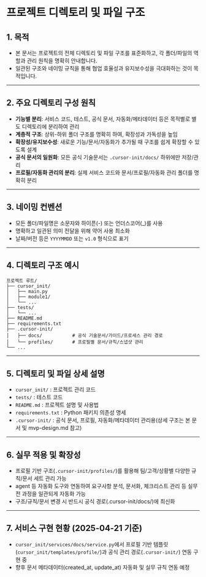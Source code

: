 # 프로젝트 디렉토리 및 파일 구조

## 1. 목적

- 본 문서는 프로젝트의 전체 디렉토리 및 파일 구조를 표준화하고, 각 폴더/파일의 역할과 관리 원칙을 명확히 안내합니다.
- 일관된 구조와 네이밍 규칙을 통해 협업 효율성과 유지보수성을 극대화하는 것이 목적입니다.

---

## 2. 주요 디렉토리 구성 원칙

- **기능별 분리**: 서비스 코드, 테스트, 공식 문서, 자동화/메타데이터 등은 목적별로 별도 디렉토리에 분리하여 관리
- **계층적 구조**: 상위-하위 폴더 구조를 명확히 하여, 확장성과 가독성을 높임
- **확장성/유지보수성**: 새로운 기능/문서/자동화가 추가될 때 구조를 쉽게 확장할 수 있도록 설계
- **공식 문서의 일원화**: 모든 공식 기술문서는 `.cursor-init/docs/` 하위에만 저장/관리
- **프로필/자동화 관리의 분리**: 실제 서비스 코드와 문서/프로필/자동화 관리 폴더를 명확히 분리

---

## 3. 네이밍 컨벤션

- 모든 폴더/파일명은 소문자와 하이픈(-) 또는 언더스코어(\_)를 사용
- 명확하고 일관된 의미 전달을 위해 약어 사용 최소화
- 날짜/버전 등은 `YYYYMMDD` 또는 `v1.0` 형식으로 표기

---

## 4. 디렉토리 구조 예시

```
프로젝트 루트/
├── cursor_init/
│   ├── main.py
│   ├── module1/
│   └── ...
├── tests/
│   └── ...
├── README.md
├── requirements.txt
├── .cursor-init/
│   ├── docs/           # 공식 기술문서/가이드/프로세스 관리 경로
│   └── profiles/       # 프로필별 문서/규칙/스냅샷 관리
└── ...
```

---

## 5. 디렉토리 및 파일 상세 설명

- `cursor_init/` : 프로젝트 관리 코드
- `tests/` : 테스트 코드
- `README.md` : 프로젝트 설명 및 사용법
- `requirements.txt` : Python 패키지 의존성 명세
- `.cursor-init/` : 공식 문서, 프로필, 자동화/메타데이터 관리용(상세 구조는 본 문서 및 mvp-design.md 참고)

---

## 6. 실무 적용 및 확장성

- 프로필 기반 구조(`.cursor-init/profiles/`)를 활용해 팀/고객/상황별 다양한 규칙/문서 세트 관리 가능
- agent 등 자동화 도구와 연동하여 요구사항 분석, 문서화, 체크리스트 관리 등 실무 전 과정을 일관되게 자동화 가능
- 구조/규칙/문서 변경 시 반드시 공식 경로(.cursor-init/docs/)에 최신화

---

## 7. 서비스 구현 현황 (2025-04-21 기준)

- `cursor_init/services/docs/service.py`에서 프로필 기반 템플릿(`cursor_init/templates/profile/`)과 공식 관리 경로(`.cursor-init/`) 연동 구현 중
- 향후 문서 메타데이터(created_at, update_at) 자동화 및 실무 규칙 연동 예정
